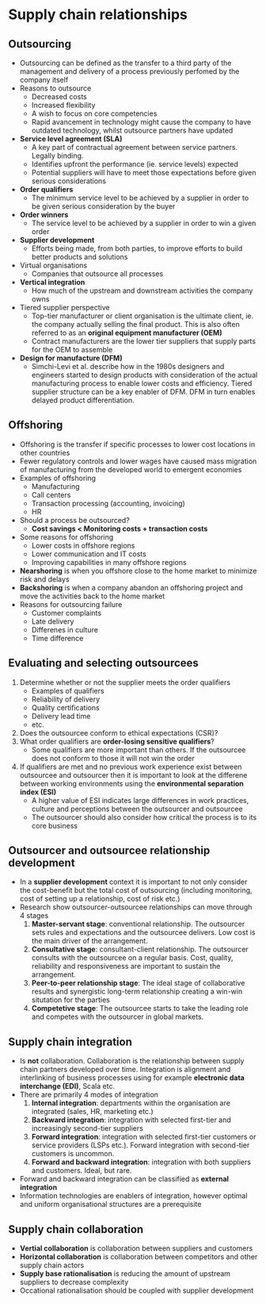 # Supply chain relationships

## Outsourcing

* Outsourcing can be defined as the transfer to a third party of the management and delivery of a process previously perfomed by the company itself
* Reasons to outsource
	* Decreased costs
	* Increased flexibility
	* A wish to focus on core competencies
	* Rapid avancement in technology might cause the company to have outdated technology, whilst outsource partners have updated
* **Service level agreement (SLA)**
	* A key part of contractual agreement between service partners. Legally binding.
	* Identifies upfront the performance (ie. service levels) expected
	* Potential suppliers will have to meet those expectations before given serious considerations
* **Order qualifiers**
	* The minimum service level to be achieved by a supplier in order to be given serious consideration by the buyer
* **Order winners**
	* The service level to be achieved by a supplier in order to win a given order
* **Supplier development**
	* Efforts being made, from both parties, to improve efforts to build better products and solutions
* Virtual organisations
	* Companies that outsource all processes
* **Vertical integration**
	* How much of the upstream and downstream activities the company owns
* Tiered supplier perspective
	* Top-tier manufacturer or client organisation is the ultimate client, ie. the company actually selling the final product. This is also often referred to as an **original equipment manufacturer (OEM)**
	* Contract manufacturers are the lower tier suppliers that supply parts for the OEM to assemble
* **Design for manufacture (DFM)**
	* Simchi-Levi et al. describe how in the 1980s designers and engineers started to design products with consideration of the actual manufacturing process to enable lower costs and efficiency. Tiered supplier structure can be a key enabler of DFM. DFM in turn enables delayed product differentiation.

## Offshoring

* Offshoring is the transfer if specific processes to lower cost locations in other countries
* Fewer regulatory controls and lower wages have caused mass migration of manufacturing from the developed world to emergent economies
* Examples of offshoring
	* Manufacturing
	* Call centers
	* Transaction processing (accounting, invoicing)
	* HR
* Should a process be outsourced?
	* **Cost savings < Monitoring costs + transaction costs**
* Some reasons for offshoring
	* Lower costs in offshore regions
	* Lower communication and IT costs
	* Improving capabilities in many offshore regions
* **Nearshoring** is when you offshore close to the home market to minimize risk and delays
* **Backshoring** is when a company abandon an offshoring project and move the activities back to the home market
* Reasons for outsourcing failure
	* Customer complaints
	* Late delivery
	* Differenes in culture
	* Time difference

## Evaluating and selecting outsourcees

1. Determine whether or not the supplier meets the order qualifiers
	* Examples of qualifiers
	* Reliability of delivery
	* Quality certifications
	* Delivery lead time
	* etc.
2. Does the outsourcee conform to ethical expectations (CSR)?
3. What order qualifiers are **order-losing sensitive qualifiers**?
	* Some qualifiers are more important than others. If the outsourcee does not conform to those it will not win the order
4. If qualifiers are met and no previous work experience exist between outsourcee and outsourcer then it is important to look at the differene between working environments using the **environmental separation index (ESI)**
	* A higher value of ESI indicates large differences in work practices, culture and perceptions between the outsourcer and outsourcee
	* The outsourcer should also consider how critical the process is to its core business

## Outsourcer and outsourcee relationship development

* In a **supplier development** context it is important to not only consider the cost-benefit but the total cost of outsourcing (including monitoring, cost of setting up a relationship, cost of risk etc.)
* Research show outsourcer-outsourcee relationships can move through 4 stages
	1. **Master-servant stage**: conventional relationship. The outsourcer sets rules and expectations and the outsourcee delivers. Low cost is the main driver of the arrangement.
	2. **Consultative stage**: consultant-client relationship. The outsourcer consults with the outsourcee on a regular basis. Cost, quality, reliability and responsiveness are important to sustain the arrangement.
	3. **Peer-to-peer relationship stage**: The ideal stage of collaborative results and synergistic long-term relationship creating a win-win situtation for the parties
	4. **Competetive stage**: The outsourcee starts to take the leading role and competes with the outsourcer in global markets.

## Supply chain integration

* Is **not** collaboration. Collaboration is the relationship between supply chain partners developed over time. Integration is alignment and interlinking of business processes using for example **electronic data interchange (EDI)**, Scala etc.
* There are primarily 4 modes of integration
	1. **Internal integration**: departments within the organisation are integrated (sales, HR, marketing etc.)
	2. **Backward integration**: integration with selected first-tier and increasingly second-tier suppliers
	3. **Forward integration**: integration with selected first-tier customers or service providers (LSPs etc.). Forward integration with second-tier customers is uncommon.
	4. **Forward and backward integration**: integration with both suppliers and customers. Ideal, but rare.
* Forward and backward integration can be classified as **external integration**
* Information technologies are enablers of integration, however optimal and uniform organisational structures are a prerequisite

## Supply chain collaboration

* **Vertial collaboration** is collaboration between suppliers and customers
* **Horizontal collaboration** is collaboration between competitors and other supply chain actors
* **Supply base rationalisation** is reducing the amount of upstream suppliers to decrease complexity
* Occational rationalisation should be coupled with supplier development